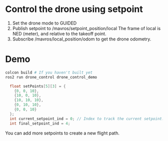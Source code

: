 # Control the drone using setpoint
1. Set the drone mode to GUIDED
2. Publish setpoint to /mavros/setpoint_position/local
The frame of local is NED (meter), and relative to the takeoff point.
3. Subscribe /mavros/local_position/odom to get the drone odometry. 

# Demo 
```sh
colcon build # If you haven't built yet
ros2 run drone_control drone_control_demo
```

```cpp
  float setPoints[5][3] = { 
    {0, 0, 10},
    {10, 0, 10},
    {10, 10, 10},
    {0, 10, 10},
    {0, 0, 10}
  };
  int current_setpoint_ind = 0; // Index to track the current setpoint.
  int final_setpoint_ind = 4;
```
You can add more setpoints to create a new flight path.